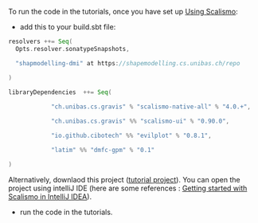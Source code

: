
To run the code in the tutorials, once you have set up [Using Scalismo](https://scalismo.org/docs/):
- add this to your build.sbt file:

```Scala
resolvers ++= Seq(
  Opts.resolver.sonatypeSnapshots,

  "shapmodelling-dmi" at https://shapemodelling.cs.unibas.ch/repo

)
 
libraryDependencies  ++= Seq(

            "ch.unibas.cs.gravis" % "scalismo-native-all" % "4.0.+",

            "ch.unibas.cs.gravis" %% "scalismo-ui" % "0.90.0",

            "io.github.cibotech" %% "evilplot" % "0.8.1",

            "latim" %% "dmfc-gpm" % "0.1"

)
```
Alternatively, downlaod this  project ([tutorial project](https://www.dropbox.com/s/f6d9cug2o23qyh6/dmfc-gpm-tutorial-project.zip?dl=0)). 
You can open the project using  intelliJ IDE (here are some references : [Getting started with Scalismo in IntelliJ IDEA](https://scalismo.org/docs/ide)).
- run the code in the tutorials.
